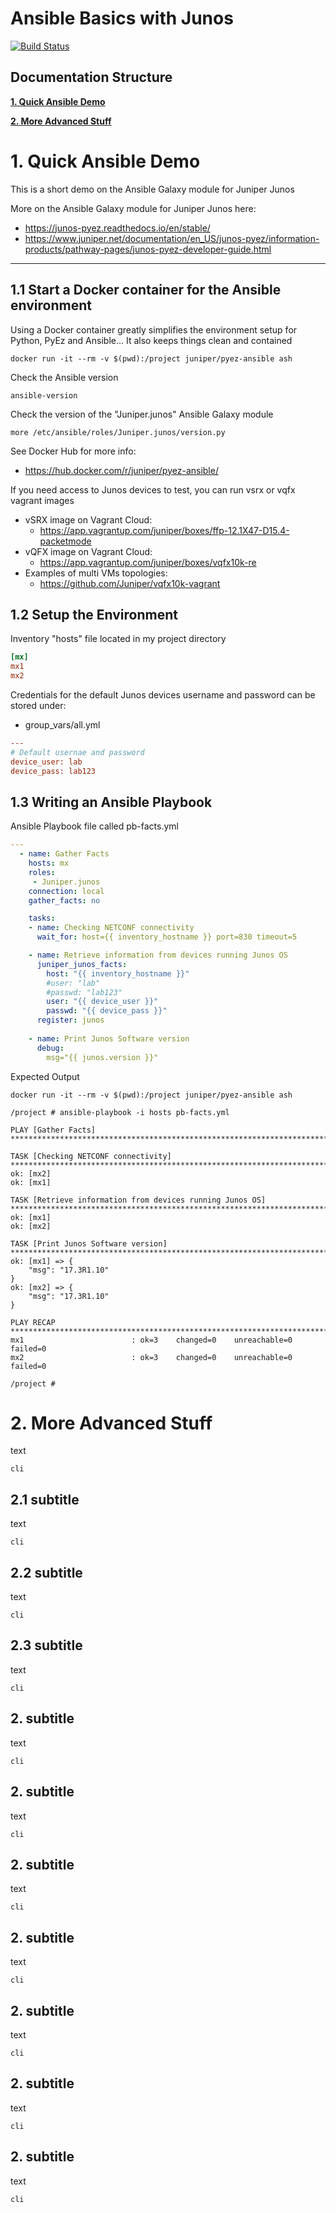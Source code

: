 # Ansible Basics with Junos

[![Build Status](https://travis-ci.org/tplisson/ansible-basics.svg?branch=master)](https://travis-ci.org/tplisson/ansible-basics)

## Documentation Structure

[**1. Quick Ansible Demo**](README.md#1.-Quick-Ansible-Demo)

[**2. More Advanced Stuff**](README.md#2.-More-Advanced-Stuff)


# 1. Quick Ansible Demo
This is a short demo on the Ansible Galaxy module for Juniper Junos

More on the Ansible Galaxy module for Juniper Junos here:
 - https://junos-pyez.readthedocs.io/en/stable/
 - https://www.juniper.net/documentation/en_US/junos-pyez/information-products/pathway-pages/junos-pyez-developer-guide.html


---
## 1.1 Start a Docker container for the Ansible environment
Using a Docker container greatly simplifies the environment setup for Python, PyEz and Ansible... It also keeps things clean and contained

```
docker run -it --rm -v $(pwd):/project juniper/pyez-ansible ash
```

Check the Ansible version
```
ansible-version
```
Check the version of the "Juniper.junos" Ansible Galaxy module
```
more /etc/ansible/roles/Juniper.junos/version.py
```


See Docker Hub for more info:
- https://hub.docker.com/r/juniper/pyez-ansible/

If you need access to Junos devices to test, you can run vsrx or vqfx vagrant images

- vSRX image on Vagrant Cloud:
    - https://app.vagrantup.com/juniper/boxes/ffp-12.1X47-D15.4-packetmode
- vQFX image on Vagrant Cloud:
    - https://app.vagrantup.com/juniper/boxes/vqfx10k-re
- Examples of multi VMs topologies:
    - https://github.com/Juniper/vqfx10k-vagrant



## 1.2 Setup the Environment

Inventory "hosts" file located in my project directory
```ini
[mx]
mx1
mx2
```

Credentials for the default Junos devices username and password can be stored under:
- group_vars/all.yml
```ini
---
# Default usernae and password
device_user: lab
device_pass: lab123
```

## 1.3 Writing an Ansible Playbook

Ansible Playbook file called pb-facts.yml
```yaml
---
  - name: Gather Facts
    hosts: mx
    roles:
     - Juniper.junos
    connection: local
    gather_facts: no

    tasks:
    - name: Checking NETCONF connectivity
      wait_for: host={{ inventory_hostname }} port=830 timeout=5

    - name: Retrieve information from devices running Junos OS
      juniper_junos_facts:
        host: "{{ inventory_hostname }}"
        #user: "lab"
        #passwd: "lab123"
        user: "{{ device_user }}"
        passwd: "{{ device_pass }}"
      register: junos
    
    - name: Print Junos Software version
      debug: 
        msg="{{ junos.version }}"
```
Expected Output
```
docker run -it --rm -v $(pwd):/project juniper/pyez-ansible ash

/project # ansible-playbook -i hosts pb-facts.yml

PLAY [Gather Facts] *************************************************************************************************************************************************

TASK [Checking NETCONF connectivity] ********************************************************************************************************************************
ok: [mx2]
ok: [mx1]

TASK [Retrieve information from devices running Junos OS] ***********************************************************************************************************
ok: [mx1]
ok: [mx2]

TASK [Print Junos Software version] *********************************************************************************************************************************
ok: [mx1] => {
    "msg": "17.3R1.10"
}
ok: [mx2] => {
    "msg": "17.3R1.10"
}

PLAY RECAP **********************************************************************************************************************************************************
mx1                        : ok=3    changed=0    unreachable=0    failed=0
mx2                        : ok=3    changed=0    unreachable=0    failed=0

/project # 
```


# 2. More Advanced Stuff
text

```
cli
```
## 2.1 subtitle
text

```
cli
```
## 2.2 subtitle
text

```
cli
```
## 2.3 subtitle
text

```
cli
```
## 2. subtitle
text

```
cli
```
## 2. subtitle
text

```
cli
```
## 2. subtitle
text

```
cli
```
## 2. subtitle
text

```
cli
```
## 2. subtitle
text

```
cli
```
## 2. subtitle
text

```
cli
```
## 2. subtitle
text

```
cli
```
